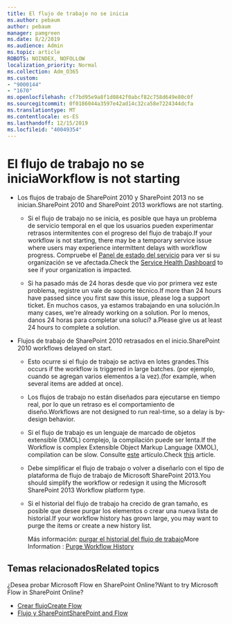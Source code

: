 ```yaml
---
title: El flujo de trabajo no se inicia
ms.author: pebaum
author: pebaum
manager: pamgreen
ms.date: 8/2/2019
ms.audience: Admin
ms.topic: article
ROBOTS: NOINDEX, NOFOLLOW
localization_priority: Normal
ms.collection: Adm_O365
ms.custom:
- "9000144"
- "1670"
ms.openlocfilehash: cf7bd95e9a8f1d0842f0abcf82c758d649e80c0f
ms.sourcegitcommit: 0f0186044a3597e42ad14c32ca58e7224344dcfa
ms.translationtype: MT
ms.contentlocale: es-ES
ms.lasthandoff: 12/15/2019
ms.locfileid: "40049354"
---
```

# <a name="workflow-is-not-starting"></a><span data-ttu-id="9c7bc-102">El flujo de trabajo no se inicia</span><span class="sxs-lookup"><span data-stu-id="9c7bc-102">Workflow is not starting</span></span>

- <span data-ttu-id="9c7bc-103">Los flujos de trabajo de SharePoint 2010 y SharePoint 2013 no se inician.</span><span class="sxs-lookup"><span data-stu-id="9c7bc-103">SharePoint 2010 and SharePoint 2013 workflows are not starting.</span></span>

    - <span data-ttu-id="9c7bc-104">Si el flujo de trabajo no se inicia, es posible que haya un problema de servicio temporal en el que los usuarios pueden experimentar retrasos intermitentes con el progreso del flujo de trabajo.</span><span class="sxs-lookup"><span data-stu-id="9c7bc-104">If your workflow is not starting, there may be a temporary service issue where users may experience intermittent delays with workflow progress.</span></span> <span data-ttu-id="9c7bc-105">Compruebe el [Panel de estado del servicio](https:/admin.microsoft.com/AdminPortal/Home#/servicehealth) para ver si su organización se ve afectada.</span><span class="sxs-lookup"><span data-stu-id="9c7bc-105">Check the [Service Health Dashboard](https:/admin.microsoft.com/AdminPortal/Home#/servicehealth) to see if your organization is impacted.</span></span>

    - <span data-ttu-id="9c7bc-106">Si ha pasado más de 24 horas desde que vio por primera vez este problema, registre un vale de soporte técnico.</span><span class="sxs-lookup"><span data-stu-id="9c7bc-106">If more than 24 hours have passed since you first saw this issue, please log a support ticket.</span></span> <span data-ttu-id="9c7bc-107">En muchos casos, ya estamos trabajando en una solución.</span><span class="sxs-lookup"><span data-stu-id="9c7bc-107">In many cases, we're already working on a solution.</span></span> <span data-ttu-id="9c7bc-108">Por lo menos, danos 24 horas para completar una soluci? a.</span><span class="sxs-lookup"><span data-stu-id="9c7bc-108">Please give us at least 24 hours to complete a solution.</span></span>

- <span data-ttu-id="9c7bc-109">Flujos de trabajo de SharePoint 2010 retrasados en el inicio.</span><span class="sxs-lookup"><span data-stu-id="9c7bc-109">SharePoint 2010 workflows delayed on start.</span></span>

    - <span data-ttu-id="9c7bc-110">Esto ocurre si el flujo de trabajo se activa en lotes grandes.</span><span class="sxs-lookup"><span data-stu-id="9c7bc-110">This occurs if the workflow is triggered in large batches.</span></span> <span data-ttu-id="9c7bc-111">(por ejemplo, cuando se agregan varios elementos a la vez).</span><span class="sxs-lookup"><span data-stu-id="9c7bc-111">(for example, when several items are added at once).</span></span>

    - <span data-ttu-id="9c7bc-112">Los flujos de trabajo no están diseñados para ejecutarse en tiempo real, por lo que un retraso es el comportamiento de diseño.</span><span class="sxs-lookup"><span data-stu-id="9c7bc-112">Workflows are not designed to run real-time, so a delay is by-design behavior.</span></span>

   -  <span data-ttu-id="9c7bc-113">Si el flujo de trabajo es un lenguaje de marcado de objetos extensible (XMOL) complejo, la compilación puede ser lenta.</span><span class="sxs-lookup"><span data-stu-id="9c7bc-113">If the Workflow is complex Extensible Object Markup Language (XMOL), compilation can be slow.</span></span> <span data-ttu-id="9c7bc-114">Consulte [este](https://support.microsoft.com//kb/3043697) artículo.</span><span class="sxs-lookup"><span data-stu-id="9c7bc-114">Check [this](https://support.microsoft.com//kb/3043697) article.</span></span>

    - <span data-ttu-id="9c7bc-115">Debe simplificar el flujo de trabajo o volver a diseñarlo con el tipo de plataforma de flujo de trabajo de Microsoft SharePoint 2013.</span><span class="sxs-lookup"><span data-stu-id="9c7bc-115">You should simplify the workflow or redesign it using the Microsoft SharePoint 2013 Workflow platform type.</span></span>

    - <span data-ttu-id="9c7bc-116">Si el historial del flujo de trabajo ha crecido de gran tamaño, es posible que desee purgar los elementos o crear una nueva lista de historial.</span><span class="sxs-lookup"><span data-stu-id="9c7bc-116">If your workflow history has grown large, you may want to purge the items or create a new history list.</span></span>

        <span data-ttu-id="9c7bc-117">Más información: [purgar el historial del flujo de trabajo](https://blogs.technet.microsoft.com/marj/2015/08/07/sharepoint-2010-workflows-best-practice-purge-workflow-history-list-items/)</span><span class="sxs-lookup"><span data-stu-id="9c7bc-117">More Information : [Purge Workflow History](https://blogs.technet.microsoft.com/marj/2015/08/07/sharepoint-2010-workflows-best-practice-purge-workflow-history-list-items/)</span></span>


## <a name="related-topics"></a><span data-ttu-id="9c7bc-118">Temas relacionados</span><span class="sxs-lookup"><span data-stu-id="9c7bc-118">Related topics</span></span>
<span data-ttu-id="9c7bc-119">¿Desea probar Microsoft Flow en SharePoint Online?</span><span class="sxs-lookup"><span data-stu-id="9c7bc-119">Want to try Microsoft Flow in SharePoint Online?</span></span>
- [<span data-ttu-id="9c7bc-120">Crear flujo</span><span class="sxs-lookup"><span data-stu-id="9c7bc-120">Create Flow</span></span>](https://support.office.com/article/Create-a-flow-for-a-list-or-library-in-SharePoint-Online-or-OneDrive-for-Business-a9c3e03b-0654-46af-a254-20252e580d01) 
- [<span data-ttu-id="9c7bc-121">Flujo y SharePoint</span><span class="sxs-lookup"><span data-stu-id="9c7bc-121">SharePoint and Flow</span></span>](https://flow.microsoft.com/blog/sharepoint-and-flow/) 


